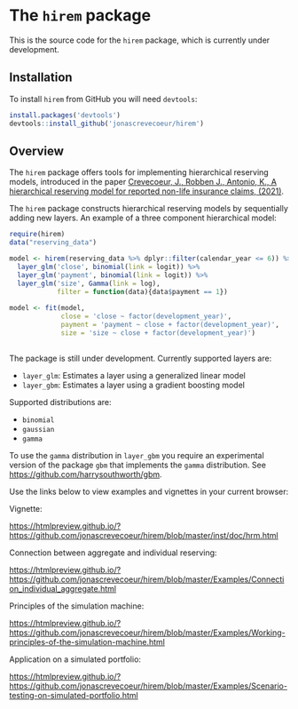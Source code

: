 # The `hirem` package 

This is the source code for the  `hirem` package, which is currently under development.

## Installation
To install `hirem` from GitHub you will need `devtools`:

``` r
install.packages('devtools')
devtools::install_github('jonascrevecoeur/hirem')
```

## Overview
The `hirem` package offers tools for implementing hierarchical reserving models, introduced in the paper [Crevecoeur, J., Robben J., Antonio, K., A hierarchical reserving model for reported non-life insurance claims, (2021)](https://arxiv.org/abs/1910.12692).

The `hirem` package constructs hierarchical reserving models by sequentially adding new layers. An example of a three component hierarchical model:

``` r
require(hirem)
data("reserving_data")

model <- hirem(reserving_data %>% dplyr::filter(calendar_year <= 6)) %>%
  layer_glm('close', binomial(link = logit)) %>%
  layer_glm('payment', binomial(link = logit)) %>%
  layer_glm('size', Gamma(link = log),
            filter = function(data){data$payment == 1})
            
model <- fit(model,
             close = 'close ~ factor(development_year)',
             payment = 'payment ~ close + factor(development_year)',
             size = 'size ~ close + factor(development_year)')
            
```

The package is still under development. Currently supported layers are:

* `layer_glm`: Estimates a layer using a generalized linear model
* `layer_gbm`: Estimates a layer using a gradient boosting model

Supported distributions are:

* `binomial`
* `gaussian`
* `gamma`

To use the `gamma` distribution in `layer_gbm` you require an experimental version of the package `gbm` that implements the `gamma` distribution. See
https://github.com/harrysouthworth/gbm.

Use the links below to view examples and vignettes in your current browser:

Vignette: 

https://htmlpreview.github.io/?https://github.com/jonascrevecoeur/hirem/blob/master/inst/doc/hrm.html

Connection between aggregate and individual reserving: 

https://htmlpreview.github.io/?https://github.com/jonascrevecoeur/hirem/blob/master/Examples/Connection_individual_aggregate.html

Principles of the simulation machine: 

https://htmlpreview.github.io/?https://github.com/jonascrevecoeur/hirem/blob/master/Examples/Working-principles-of-the-simulation-machine.html

Application on a simulated portfolio: 

https://htmlpreview.github.io/?https://github.com/jonascrevecoeur/hirem/blob/master/Examples/Scenario-testing-on-simulated-portfolio.html